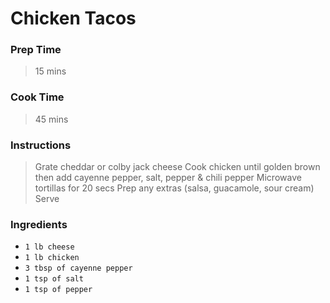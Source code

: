 # Chicken Tacos

### Prep Time
> 15 mins

### Cook Time 
> 45 mins

### Instructions
> Grate cheddar or colby jack cheese
> Cook chicken until golden brown then add cayenne pepper, salt, pepper & chili pepper
> Microwave tortillas for 20 secs
> Prep any extras (salsa, guacamole, sour cream)
> Serve 


### Ingredients 

- `1 lb cheese`
- `1 lb chicken`
- `3 tbsp of cayenne pepper`
- `1 tsp of salt`
- `1 tsp of pepper`

<!-- todo add Image -->
<!-- ![Chicken tacos](https://) -->